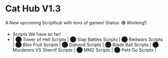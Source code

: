 # Cat Hub V1.3
A New upcoming Scripthub with tons of games!
Status: 🟢 Working!!
- Scripts We have so far!
- | ⬤ Tower of Hell Scripts | ⬤ Slap Battles Scripts | ⬤ Bedwars Scripts | ⬤ Blox Fruit Scripts | ⬤ Dahood Scripts | ⬤ Blade Ball Scripts | ⬤ Murderers VS Sherrif Scripts | ⬤ MM2 Scripts | ⬤ Pets Go Scripts |
